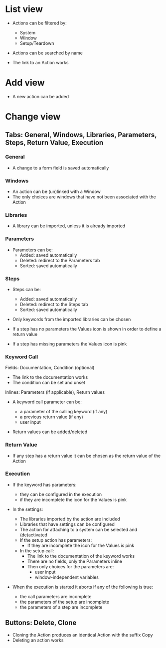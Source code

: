 # List view

- Actions can be filtered by:
  - System
  - Window
  - Setup/Teardown

- Actions can be searched by name

- The link to an Action works

# Add view

- A new action can be added

# Change view

## Tabs: General, Windows, Libraries, Parameters, Steps, Return Value, Execution

### General

- A change to a form field is saved automatically

### Windows

- An action can be (un)linked with a Window
- The only choices are windows that have not been associated with the Action

### Libraries

- A library can be imported, unless it is already imported

### Parameters

- Parameters can be:
  - Added: saved automatically
  - Deleted: redirect to the Parameters tab
  - Sorted: saved automatically

### Steps

- Steps can be:
  - Added: saved automatically
  - Deleted: redirect to the Steps tab
  - Sorted: saved automatically

- Only keywords from the imported libraries can be chosen

- If a step has no parameters the Values icon is shown in order to define a return value
- If a step has missing parameters the Values icon is pink

### Keyword Call

Fields: Documentation, Condition (optional)

- The link to the documentation works
- The condition can be set and unset

Inlines: Parameters (if applicable), Return values

- A keyword call parameter can be:
  - a parameter of the calling keyword (if any)
  - a previous return value (if any)
  - user input

- Return values can be added/deleted

### Return Value

- If any step has a return value it can be chosen as the return value of the Action


### Execution

- If the keyword has parameters:
  - they can be configured in the execution
  - if they are incomplete the icon for the Values is pink

- In the settings:
  - The libraries imported by the action are included
  - Libraries that have settings can be configured
  - The action for attaching to a system can be selected and (de)activated
  - If the setup action has parameters:
    - If they are incomplete the icon for the Values is pink
  - In the setup call:
    - The link to the documentation of the keyword works
    - There are no fields, only the Parameters inline
    - Then only choices for the parameters are:
      - user input
      - window-independent variables

- When the execution is started it aborts if any of the following is true:
  - the call parameters are incomplete
  - the parameters of the setup are incomplete
  - the parameters of a step are incomplete


## Buttons: Delete, Clone

- Cloning the Action produces an identical Action with the suffix Copy
- Deleting an action works
